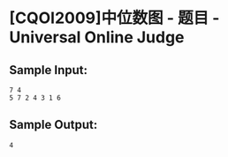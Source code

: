 # [CQOI2009]中位数图 - 题目 - Universal Online Judge


## Sample Input: 
```
7 4
5 7 2 4 3 1 6
```

## Sample Output: 
```
4
```
